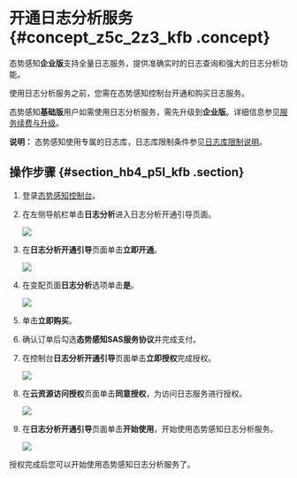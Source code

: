 # 开通日志分析服务 {#concept_z5c_2z3_kfb .concept}

态势感知**企业版**支持全量日志服务，提供准确实时的日志查询和强大的日志分析功能。

使用日志分析服务之前，您需在态势感知控制台开通和购买日志服务。

态势感知**基础版**用户如需使用日志分析服务，需先升级到**企业版**。详细信息参见[服务续费与升级](../../../../../intl.zh-CN/产品定价/服务续费与升级.md#section_syq_dcc_zdb)。

**说明：** 态势感知使用专属的日志库，日志库限制条件参见[日志库限制说明](../../../../../intl.zh-CN/产品简介/限制说明.md#)。

## 操作步骤 {#section_hb4_p5l_kfb .section}

1.  登录[态势感知控制台](https://yundun.console.aliyun.com/?spm=5176.2020520001.1011.3.796f4bd3iakMqe&p=sas#/sas/overviews)。
2.  在左侧导航栏单击**日志分析**进入日志分析开通引导页面。

    ![](http://static-aliyun-doc.oss-cn-hangzhou.aliyuncs.com/assets/img/22742/154812419213517_zh-CN.png)

3.  在**日志分析开通引导**页面单击**立即开通**。

    ![](http://static-aliyun-doc.oss-cn-hangzhou.aliyuncs.com/assets/img/22742/154812419213516_zh-CN.png)

4.  在变配页面**日志分析**选项单击**是**。

    ![](http://static-aliyun-doc.oss-cn-hangzhou.aliyuncs.com/assets/img/22742/154812419332872_zh-CN.png)

5.  单击**立即购买**。
6.  确认订单后勾选**态势感知SAS服务协议**并完成支付。
7.  在控制台**日志分析开通引导**页面单击**立即授权**完成授权。

    ![](http://static-aliyun-doc.oss-cn-hangzhou.aliyuncs.com/assets/img/22742/154812419332871_zh-CN.png)

8.  在**云资源访问授权**页面单击**同意授权**，为访问日志服务进行授权。

    ![](http://static-aliyun-doc.oss-cn-hangzhou.aliyuncs.com/assets/img/22742/154812419332873_zh-CN.png)

9.  在**日志分析开通引导**页面单击**开始使用**，开始使用态势感知日志分析服务。

    ![](http://static-aliyun-doc.oss-cn-hangzhou.aliyuncs.com/assets/img/22742/154812419332874_zh-CN.png)


授权完成后您可以开始使用态势感知日志分析服务了。

